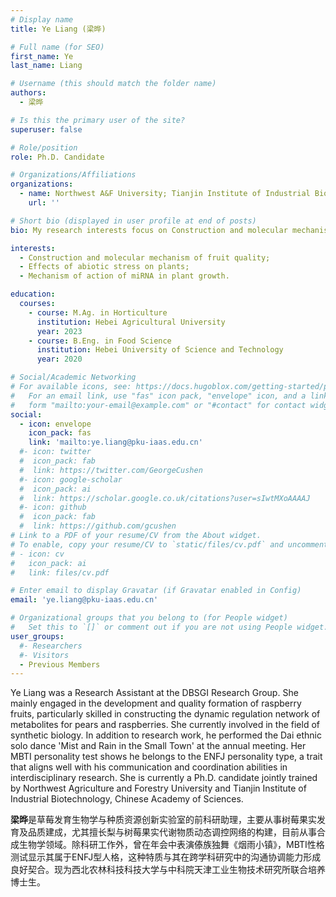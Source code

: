 ```yaml
---
# Display name
title: Ye Liang (梁晔)

# Full name (for SEO)
first_name: Ye
last_name: Liang

# Username (this should match the folder name)
authors:
  - 梁晔

# Is this the primary user of the site?
superuser: false

# Role/position
role: Ph.D. Candidate

# Organizations/Affiliations
organizations:
  - name: Northwest A&F University; Tianjin Institute of Industrial Biotechnology, Chinese Academy of Sciences
    url: ''

# Short bio (displayed in user profile at end of posts)
bio: My research interests focus on Construction and molecular mechanism of fruit quality, effects of abiotic stress on plants and mechanism of action of miRNA in plant growth.

interests:
  - Construction and molecular mechanism of fruit quality;
  - Effects of abiotic stress on plants;
  - Mechanism of action of miRNA in plant growth.

education:
  courses:
    - course: M.Ag. in Horticulture
      institution: Hebei Agricultural University
      year: 2023
    - course: B.Eng. in Food Science
      institution: Hebei University of Science and Technology
      year: 2020

# Social/Academic Networking
# For available icons, see: https://docs.hugoblox.com/getting-started/page-builder/#icons
#   For an email link, use "fas" icon pack, "envelope" icon, and a link in the
#   form "mailto:your-email@example.com" or "#contact" for contact widget.
social:
  - icon: envelope
    icon_pack: fas
    link: 'mailto:ye.liang@pku-iaas.edu.cn'
  #- icon: twitter
  #  icon_pack: fab
  #  link: https://twitter.com/GeorgeCushen
  #- icon: google-scholar
  #  icon_pack: ai
  #  link: https://scholar.google.co.uk/citations?user=sIwtMXoAAAAJ
  #- icon: github
  #  icon_pack: fab
  #  link: https://github.com/gcushen
# Link to a PDF of your resume/CV from the About widget.
# To enable, copy your resume/CV to `static/files/cv.pdf` and uncomment the lines below.
# - icon: cv
#   icon_pack: ai
#   link: files/cv.pdf

# Enter email to display Gravatar (if Gravatar enabled in Config)
email: 'ye.liang@pku-iaas.edu.cn'

# Organizational groups that you belong to (for People widget)
#   Set this to `[]` or comment out if you are not using People widget.
user_groups:
  #- Researchers
  #- Visitors
  - Previous Members
---
```


Ye Liang was a Research Assistant at the DBSGI Research Group. She mainly engaged in the development and quality formation of raspberry fruits, particularly skilled in constructing the dynamic regulation network of metabolites for pears and raspberries. She currently involved in the field of synthetic biology. In addition to research work, he performed the Dai ethnic solo dance 'Mist and Rain in the Small Town' at the annual meeting. Her MBTI personality test shows he belongs to the ENFJ personality type, a trait that aligns well with his communication and coordination abilities in interdisciplinary research. She is currently a Ph.D. candidate jointly trained by Northwest Agriculture and Forestry University and Tianjin Institute of Industrial Biotechnology, Chinese Academy of Sciences.

**梁晔**是草莓发育生物学与种质资源创新实验室的前科研助理，主要从事树莓果实发育及品质建成，尤其擅长梨与树莓果实代谢物质动态调控网络的构建，目前从事合成生物学领域。除科研工作外，曾在年会中表演傣族独舞《烟雨小镇》，MBTI性格测试显示其属于ENFJ型人格，这种特质与其在跨学科研究中的沟通协调能力形成良好契合。现为西北农林科技科技大学与中科院天津工业生物技术研究所联合培养博士生。